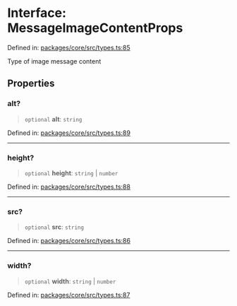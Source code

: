 # Interface: MessageImageContentProps

Defined in: [packages/core/src/types.ts:85](https://github.com/GeoDaCenter/openassistant/blob/994a31d776db171047aa7cd650eb798b5317f644/packages/core/src/types.ts#L85)

Type of image message content

## Properties

### alt?

> `optional` **alt**: `string`

Defined in: [packages/core/src/types.ts:89](https://github.com/GeoDaCenter/openassistant/blob/994a31d776db171047aa7cd650eb798b5317f644/packages/core/src/types.ts#L89)

***

### height?

> `optional` **height**: `string` \| `number`

Defined in: [packages/core/src/types.ts:88](https://github.com/GeoDaCenter/openassistant/blob/994a31d776db171047aa7cd650eb798b5317f644/packages/core/src/types.ts#L88)

***

### src?

> `optional` **src**: `string`

Defined in: [packages/core/src/types.ts:86](https://github.com/GeoDaCenter/openassistant/blob/994a31d776db171047aa7cd650eb798b5317f644/packages/core/src/types.ts#L86)

***

### width?

> `optional` **width**: `string` \| `number`

Defined in: [packages/core/src/types.ts:87](https://github.com/GeoDaCenter/openassistant/blob/994a31d776db171047aa7cd650eb798b5317f644/packages/core/src/types.ts#L87)

